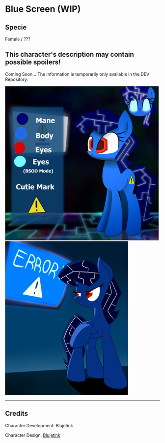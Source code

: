 # Blue Screen (WIP)

## Specie

Female / ???

## This character's description may contain possible spoilers!

Coming Soon...
The information is temporarily only available in the DEV Repository.

<img src="https://github.com/Pony-Driland/Website/blob/main/docs/img/characters/blue-screen/ref.jpg?raw=true" height="500">

<img src="https://github.com/Pony-Driland/Website/blob/main/docs/img/characters/blue-screen/full-body-1.png?raw=true" height="500">

<hr/>

## Credits

Character Development: Blujetink

Character Design: <a href="https://derpibooru.org/tags/artist-colon-acersiii" target="_blank">Blujetink</a>